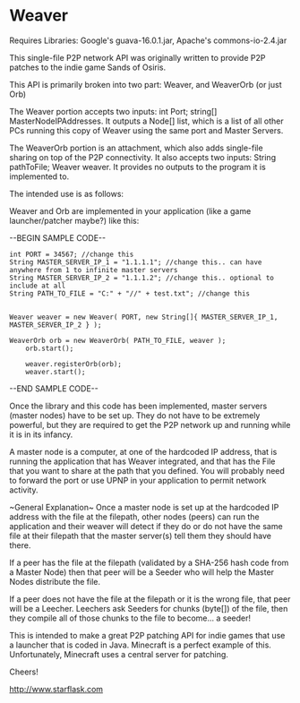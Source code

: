 Weaver
======

Requires Libraries: Google's guava-16.0.1.jar, Apache's commons-io-2.4.jar

This single-file P2P network API was originally written to provide P2P patches to the indie game Sands of Osiris.

This API is primarily broken into two part: Weaver, and WeaverOrb (or just Orb)

The Weaver portion accepts two inputs: int Port; string[] MasterNodeIPAddresses. It outputs a Node[] list, which is a list of all other PCs running this copy of Weaver using the same port and Master Servers.

The WeaverOrb portion is an attachment, which also adds single-file sharing on top of the P2P connectivity.  It also accepts two inputs: String pathToFile; Weaver weaver.  It provides no outputs to the program it is implemented to.

The intended use is as follows:

Weaver and Orb are implemented in your application (like a game launcher/patcher maybe?) like this:

--BEGIN SAMPLE CODE--

    int PORT = 34567; //change this
    String MASTER_SERVER_IP_1 = "1.1.1.1"; //change this.. can have anywhere from 1 to infinite master servers
    String MASTER_SERVER_IP_2 = "1.1.1.2"; //change this.. optional to include at all
    String PATH_TO_FILE = "C:" + "//" + test.txt"; //change this
    

    Weaver weaver = new Weaver( PORT, new String[]{ MASTER_SERVER_IP_1, MASTER_SERVER_IP_2 } );
                
    WeaverOrb orb = new WeaverOrb( PATH_TO_FILE, weaver );
		orb.start();		 
		      
		weaver.registerOrb(orb);
		weaver.start();
		
--END SAMPLE CODE--

Once the library and this code has been implemented, master servers (master nodes) have to be set up.  They do not have to be extremely powerful, but they are required to get the P2P network up and running while it is in its infancy.

A master node is a computer, at one of the hardcoded IP address, that is running the application that has Weaver integrated, and that has the File that you want to share at the path that you defined.  You will probably need to forward the port or use UPNP in your application to permit network activity.


~General Explanation~
Once a master node is set up at the hardcoded IP address with the file at the filepath, other nodes (peers) can run the application and their weaver will detect if they do or do not have the same file at their filepath that the master server(s) tell them they should have there.  

If a peer has the file at the filepath (validated by a SHA-256 hash code from a Master Node) then that peer will be a Seeder who will help the Master Nodes distribute the file.

If a peer does not have the file at the filepath or it is the wrong file, that peer will be a Leecher.  Leechers ask Seeders for chunks (byte[]) of the file, then they compile all of those chunks to the file to become... a seeder!


This is intended to make a great P2P patching API for indie games that use a launcher that is coded in Java.  Minecraft is a perfect example of this.  Unfortunately, Minecraft uses a central server for patching.

Cheers!

http://www.starflask.com
